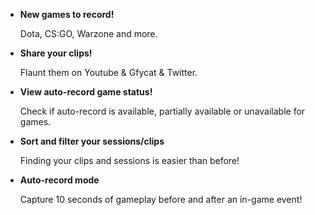 -  **New games to record!**
  
    Dota, CS:GO, Warzone and more.

-  **Share your clips!**

    Flaunt them on Youtube & Gfycat & Twitter.

-  **View auto-record game status!**
 
    Check if auto-record is available, partially available or unavailable for games.

-  **Sort and filter your sessions/clips**
  
    Finding your clips and sessions is easier than before!

-  **Auto-record mode**
  
    Capture 10 seconds of gameplay before and after an in-game event!


